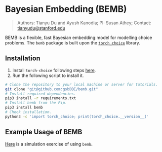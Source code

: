# Bayesian Embedding (BEMB)

> Authors: Tianyu Du and Ayush Kanodia; PI: Susan Athey; Contact: tianyudu@stanford.edu

BEMB is a flexible, fast Bayesian embedding model for modelling choice problems. The `bemb` package is built upon the [`torch_choice`](https://gsbdbi.github.io/torch-choice/) library.

## Installation
1. Install `torch-choice` following steps [here](https://gsbdbi.github.io/torch-choice/).
2. Run the following script to install it.
```bash
# Clone the repository to your local machine or server for tutorials.
git clone "git@github.com:gsbDBI/bemb.git"
# Install required dependencies.
pip3 install -r requirements.txt
# Install bemb from the Pip.
pip3 install bemb
# Check installation.
python3 -c 'import torch_choice; print(torch_choice.__version__)'
```

## Example Usage of BEMB
[Here](https://gsbdbi.github.io/bemb/bemb_obs2prior_simulation/) is a simulation exercise of using `bemb`.